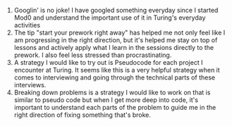 1. Googlin' is no joke! I have googled something everyday since I started Mod0 and understand the important use of it in Turing's everyday activities
2. The tip "start your prework right away" has helped me not only feel like I am progressing in the right direction, but it's helped me stay on top of lessons and actively apply what I learn in the sessions directly to the prework. I also feel less stressed than procrastinating.
3. A strategy I would like to try out is Pseudocode for each project I encounter at Turing. It seems like this is a very helpful strategy when it comes to interviewing and going through the technical parts of these interviews.
4. Breaking down problems is a strategy I would like to work on that is similar to pseudo code but when I get more deep into code, it's important to understand each parts of the problem to guide me in the right direction of fixing something that's broke. 
